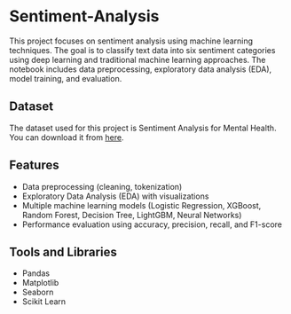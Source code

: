 # Sentiment-Analysis
This project focuses on sentiment analysis using machine learning techniques. The goal is to classify text data into six sentiment categories using deep learning and traditional machine learning approaches. The notebook includes data preprocessing, exploratory data analysis (EDA), model training, and evaluation.
## Dataset
The dataset used for this project is Sentiment Analysis for Mental Health. You can download it from [here](https://www.kaggle.com/datasets/suchintikasarkar/sentiment-analysis-for-mental-health).

## Features
* Data preprocessing (cleaning, tokenization)
* Exploratory Data Analysis (EDA) with visualizations
* Multiple machine learning models (Logistic Regression, XGBoost, Random Forest, Decision Tree, LightGBM, Neural Networks)
* Performance evaluation using accuracy, precision, recall, and F1-score
## Tools and Libraries
* Pandas
* Matplotlib
* Seaborn
* Scikit Learn
